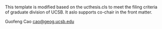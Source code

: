This template is modified based on the ucthesis.cls to meet the filing criteria of graduate division of UCSB.
It aslo supports co-chair in the front matter.

Guofeng Cao
cao@geog.ucsb.edu
